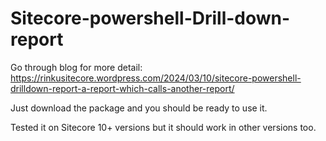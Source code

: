 # Sitecore-powershell-Drill-down-report
Go through blog for more detail: https://rinkusitecore.wordpress.com/2024/03/10/sitecore-powershell-drilldown-report-a-report-which-calls-another-report/

Just download the package and you should be ready to use it.

Tested it on Sitecore 10+ versions but it should work in other versions too.
